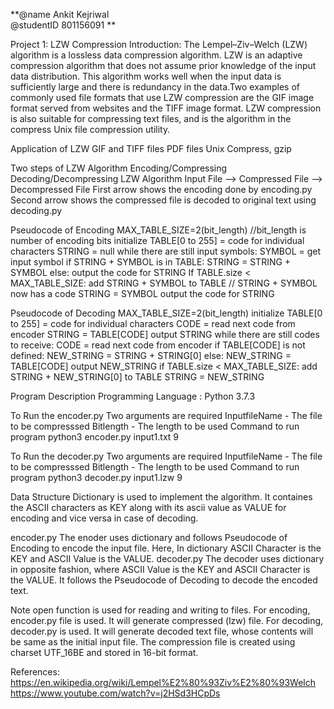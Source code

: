 **@name Ankit Kejriwal<br />
@studentID 801156091
**

Project 1: LZW Compression
Introduction:
The Lempel–Ziv–Welch (LZW) algorithm is a lossless data compression algorithm. LZW is an adaptive compression algorithm that does not assume prior knowledge of the input data distribution. This algorithm works well when the input data is sufficiently large and there is redundancy in the data.Two examples of commonly used file formats that use LZW compression are the GIF image format served from websites and the TIFF image format. LZW compression is also suitable for compressing text files, and is the algorithm in the compress Unix file compression utility.

Application of LZW
GIF and TIFF files
PDF files
Unix Compress, gzip

Two steps of LZW Algorithm
Encoding/Compressing
Decoding/Decompressing
LZW Algorithm
Input File --> Compressed File --> Decompressed File
First arrow shows the encoding done by encoding.py
Second arrow shows the compressed file is decoded to original text using decoding.py

Pseudocode of Encoding
MAX_TABLE_SIZE=2(bit_length) //bit_length is number of encoding bits
initialize TABLE[0 to 255] = code for individual characters
STRING = null
while there are still input symbols:
SYMBOL = get input symbol
if STRING + SYMBOL is in TABLE:
STRING = STRING + SYMBOL
else:
output the code for STRING
If TABLE.size < MAX_TABLE_SIZE:
add STRING + SYMBOL to TABLE // STRING + SYMBOL now has a code
STRING = SYMBOL
output the code for STRING

Pseudocode of Decoding
MAX_TABLE_SIZE=2(bit_length)
initialize TABLE[0 to 255] = code for individual characters
CODE = read next code from encoder
STRING = TABLE[CODE]
output STRING
while there are still codes to receive:
CODE = read next code from encoder
if TABLE[CODE] is not defined:
NEW_STRING = STRING + STRING[0]
else:
NEW_STRING = TABLE[CODE]
output NEW_STRING
if TABLE.size < MAX_TABLE_SIZE:
add STRING + NEW_STRING[0] to TABLE
STRING = NEW_STRING

Program Description
Programming Language : Python 3.7.3

To Run the encoder.py
Two arguments are required
InputfileName - The file to be compresssed
Bitlength - The length to be used
Command to run program
python3 encoder.py input1.txt 9

To Run the decoder.py
Two arguments are required
InputfileName - The file to be compresssed
Bitlength - The length to be used
Command to run program
python3 decoder.py input1.lzw 9

Data Structure
Dictionary is used to implement the algorithm. It containes the ASCII characters as KEY along with its ascii value as VALUE for encoding and vice versa in case of decoding.

encoder.py
The enoder uses dictionary and follows Pseudocode of Encoding to encode the input file. Here, In dictionary ASCII Character is the KEY and ASCII Value is the VALUE.
decoder.py
The decoder uses dictionary in opposite fashion, where ASCII Value is the KEY and ASCII Character is the VALUE. It follows the Pseudocode of Decoding to decode the encoded text.

Note
open function is used for reading and writing to files.
For encoding, encoder.py file is used. It will generate compressed (lzw) file.
For decoding, decoder.py is used. It will generate decoded text file, whose contents will be same as the initial input file.
The compression file is created using charset UTF_16BE and stored in 16-bit format.

References:
https://en.wikipedia.org/wiki/Lempel%E2%80%93Ziv%E2%80%93Welch
https://www.youtube.com/watch?v=j2HSd3HCpDs

